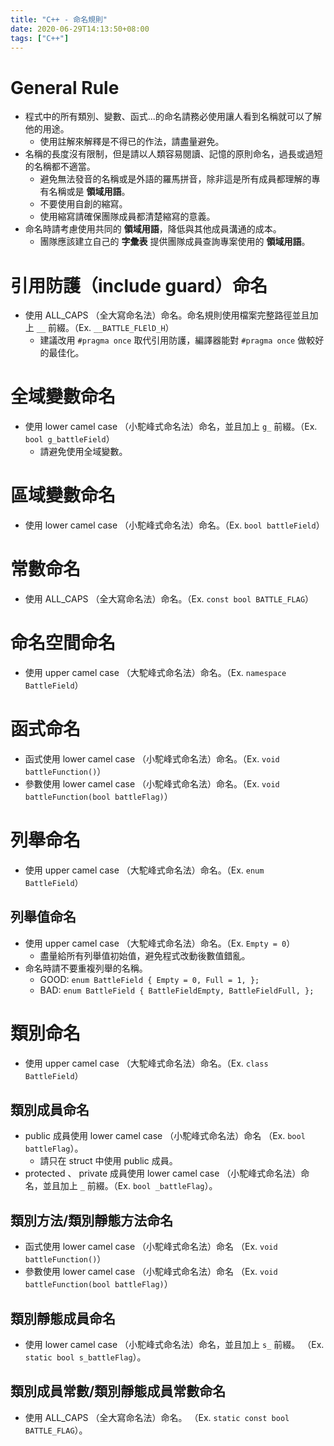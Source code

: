 ```yaml
---
title: "C++ - 命名規則"
date: 2020-06-29T14:13:50+08:00
tags: ["C++"]
---
```



# General Rule

- 程式中的所有類別、變數、函式...的命名請務必使用讓人看到名稱就可以了解他的用途。
  - 使用註解來解釋是不得已的作法，請盡量避免。
- 名稱的長度沒有限制，但是請以人類容易閱讀、記憶的原則命名，過長或過短的名稱都不適當。
  - 避免無法發音的名稱或是外語的羅馬拼音，除非這是所有成員都理解的專有名稱或是 **領域用語**。
  - 不要使用自創的縮寫。
  - 使用縮寫請確保團隊成員都清楚縮寫的意義。
- 命名時請考慮使用共同的 **領域用語**，降低與其他成員溝通的成本。
  - 團隊應該建立自己的 **字彙表** 提供團隊成員查詢專案使用的 **領域用語**。


# 引用防護（include guard）命名

- 使用 ALL_CAPS （全大寫命名法）命名。命名規則使用檔案完整路徑並且加上 `__` 前綴。（Ex. `__BATTLE_FLElD_H`）
  - 建議改用 `#pragma once` 取代引用防護，編譯器能對 `#pragma once` 做較好的最佳化。


# 全域變數命名

- 使用 lower camel case （小駝峰式命名法）命名，並且加上 `g_` 前綴。（Ex. `bool g_battleField`）
  - 請避免使用全域變數。


# 區域變數命名

- 使用 lower camel case （小駝峰式命名法）命名。（Ex. `bool battleField`）


# 常數命名

- 使用 ALL_CAPS （全大寫命名法）命名。（Ex. `const bool BATTLE_FLAG`）


# 命名空間命名

- 使用 upper camel case （大駝峰式命名法）命名。（Ex. `namespace BattleField`）


# 函式命名

- 函式使用 lower camel case （小駝峰式命名法）命名。（Ex. `void battleFunction()`）
- 參數使用 lower camel case （小駝峰式命名法）命名。（Ex. `void battleFunction(bool battleFlag)`）


# 列舉命名

- 使用 upper camel case （大駝峰式命名法）命名。（Ex. `enum BattleField`）


## 列舉值命名

- 使用 upper camel case （大駝峰式命名法）命名。（Ex. `Empty = 0`）
  - 盡量給所有列舉值初始值，避免程式改動後數值錯亂。
- 命名時請不要重複列舉的名稱。
  - GOOD: ```enum BattleField { Empty = 0, Full = 1, };```
  - BAD: ```enum BattleField { BattleFieldEmpty, BattleFieldFull, };```


# 類別命名

- 使用 upper camel case （大駝峰式命名法）命名。（Ex. `class BattleField`）


## 類別成員命名

- public 成員使用 lower camel case （小駝峰式命名法）命名 （Ex. `bool battleFlag`）。
  - 請只在 struct 中使用 public 成員。
- protected 、 private 成員使用 lower camel case （小駝峰式命名法）命名，並且加上 `_` 前綴。（Ex. `bool _battleFlag`）。


## 類別方法/類別靜態方法命名

- 函式使用 lower camel case （小駝峰式命名法）命名 （Ex. `void battleFunction()`）
- 參數使用 lower camel case （小駝峰式命名法）命名 （Ex. `void battleFunction(bool battleFlag)`）


## 類別靜態成員命名

- 使用 lower camel case （小駝峰式命名法）命名，並且加上 `s_` 前綴。 （Ex. `static bool s_battleFlag`）。


## 類別成員常數/類別靜態成員常數命名

- 使用 ALL_CAPS （全大寫命名法）命名。 （Ex. `static const bool BATTLE_FLAG`）。

